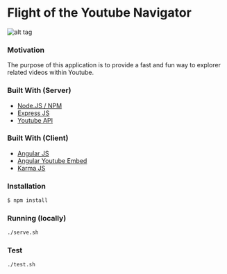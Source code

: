 # Flight of the Youtube Navigator

![alt tag](http://i.imgur.com/VxtMjVe.jpg)

### Motivation
The purpose of this application is to provide a fast and fun way to explorer related videos within Youtube.

### Built With (Server)
- [Node.JS / NPM]
- [Express JS]
- [Youtube API]

### Built With (Client)
- [Angular JS]
- [Angular Youtube Embed]
- [Karma JS]

### Installation
```sh
$ npm install
```

### Running (locally)
```sh
./serve.sh
```

### Test
```sh
./test.sh
```


[Node.JS / NPM]:https://nodejs.org/
[Express JS]:http://expressjs.com/
[Youtube API]:https://www.npmjs.com/package/youtube-api
[Angular JS]:https://angularjs.org/
[Angular Youtube Embed]:https://github.com/brandly/angular-youtube-embed
[Karma JS]:http://karma-runner.github.io/0.12/index.html
